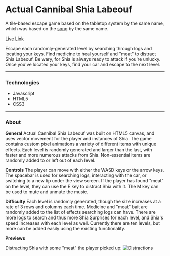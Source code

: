 # Actual Cannibal Shia Labeouf

A tile-based escape game based on the tabletop system by the same name, which was based on the [song](https://www.youtube.com/watch?v=o0u4M6vppCI) by the same name.

[Live Link](https://chrisoney.github.io/Actual-Cannibal-Shia-Labeouf)

Escape each randomly-generated level by searching through logs and locating your keys. Find medicine to heal yourself and "meat" to distract Shia Labeouf. Be wary, for Shia is always ready to attack if you're unlucky. Once you've located your keys, find your car and escape to the next level.

----------------------

### Technologies

* Javascript
* HTML5
* CSS3

----------------------

### About

**General**
Actual Cannibal Shia Labeouf was built on HTML5 canvas, and uses vector movement for the player and instances of Shia. The game contains custom pixel animations a variety of different items with unique effects. Each level is randomly generated and larger than the last, with faster and more numerous attacks from Shia. Non-essential items are randomly added to or left out of each level.

**Controls**
The player can move with either the WASD keys or the arrow keys. The spacebar is used for searching logs, interacting with the car, or switching to a new tip under the view screen. If the player has found "meat" on the level, they can use the E key to distract Shia with it. The M key can be used to mute and unmute the music.

**Difficulty**
Each level is randomly generated, though the size increases at a rate of 3 rows and columns each time. Medicine and "meat" bait are randomly added to the list of effects searching logs can have. There are more logs to search and thus more Shia Surprises for each level, and Shia's speed increases with each level as well. Currently there are ten levels, but more can be added easily using the existing functionality.

**Previews**

Distracting Shia with some "meat" the player picked up:
![Distractions](https://i.imgur.com/snlDCdC.gifv)
